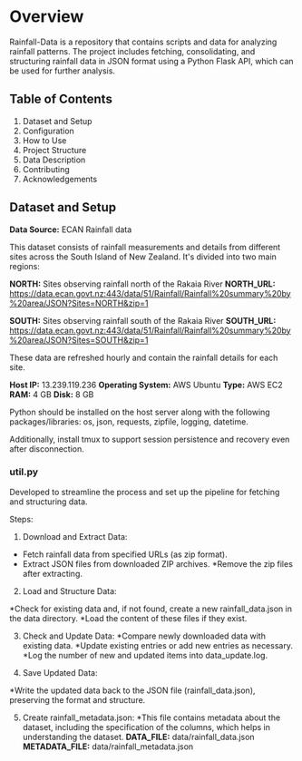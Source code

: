 # Overview
Rainfall-Data is a repository that contains scripts and data for analyzing rainfall patterns. The project includes fetching, consolidating, and structuring rainfall data in JSON format using a Python Flask API, which can be used for further analysis.

## Table of Contents
1.	Dataset and Setup
2.	Configuration
3.	How to Use
4.	Project Structure
5.	Data Description
6.	Contributing
7.	Acknowledgements

## Dataset and Setup

**Data Source:** ECAN Rainfall data

This dataset consists of rainfall measurements and details from different sites across the South Island of New Zealand. It's divided into two main regions:

**NORTH:** Sites observing rainfall north of the Rakaia River
**NORTH_URL:** https://data.ecan.govt.nz:443/data/51/Rainfall/Rainfall%20summary%20by%20area/JSON?Sites=NORTH&zip=1

**SOUTH:** Sites observing rainfall south of the Rakaia River
**SOUTH_URL:** https://data.ecan.govt.nz:443/data/51/Rainfall/Rainfall%20summary%20by%20area/JSON?Sites=SOUTH&zip=1

These data are refreshed hourly and contain the rainfall details for each site.

**Host IP:** 13.239.119.236
**Operating System:** AWS Ubuntu
**Type:** AWS EC2
**RAM:** 4 GB
**Disk:** 8 GB

Python should be installed on the host server along with the following packages/libraries: os, json, requests, zipfile, logging, datetime.

Additionally, install tmux to support session persistence and recovery even after disconnection.

### util.py
Developed to streamline the process and set up the pipeline for fetching and structuring data.

Steps:

1.	Download and Extract Data:

* Fetch rainfall data from specified URLs (as zip format).
* Extract JSON files from downloaded ZIP archives.
*Remove the zip files after extracting.

2.	Load and Structure Data:

*Check for existing data and, if not found, create a new rainfall_data.json in the data directory.
*Load the content of these files if they exist.

3.	Check and Update Data:
*Compare newly downloaded data with existing data.
*Update existing entries or add new entries as necessary.
*Log the number of new and updated items into data_update.log.

4.	Save Updated Data:

*Write the updated data back to the JSON file (rainfall_data.json), preserving the format and structure.

5.	Create rainfall_metadata.json:
*This file contains metadata about the dataset, including the specification of the columns, which helps in understanding the dataset.
**DATA_FILE:** data/rainfall_data.json
**METADATA_FILE:** data/rainfall_metadata.json







